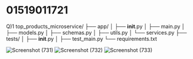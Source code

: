 # 01519011721

Q)1
top_products_microservice/
├── app/
│   ├── __init__.py
│   ├── main.py
│   ├── models.py
│   ├── schemas.py
│   ├── utils.py
│   └── services.py
├── tests/
│   ├── __init__.py
│   ├── test_main.py
└── requirements.txt

![Screenshot (731)](https://github.com/VineetBESTMAN/01519011721/assets/92422434/afa515fa-945e-4a48-b61a-d351152893ba)
![Screenshot (732)](https://github.com/VineetBESTMAN/01519011721/assets/92422434/0730a566-3113-43c6-a5b2-9ad37d6b897d)
![Screenshot (733)](https://github.com/VineetBESTMAN/01519011721/assets/92422434/cdc71068-0ee4-47d6-94a7-df140f4a249e)

